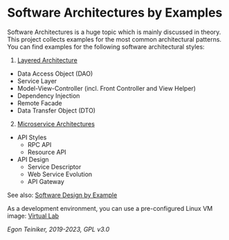 # Software Architectures by Examples
Software Architectures is a huge topic which is mainly discussed in theory. 
This project collects examples for the most common architectural patterns. 
You can find examples for the following software architectural styles:

1. [Layered Architecture](https://github.com/teiniker/teiniker-lectures-softwarearchitectures/tree/master/layered)
  * Data Access Object (DAO)
  * Service Layer
  * Model-View-Controller (incl. Front Controller and View Helper)
  * Dependency Injection
  * Remote Facade
  * Data Transfer Object (DTO)
  
2. [Microservice Architectures](https://github.com/teiniker/teiniker-lectures-softwarearchitectures/tree/master/services)
  * API Styles 
    * RPC API
    * Resource API
  * API Design
    * Service Descriptor
    * Web Service Evolution
    * API Gateway

See also: 
[Software Design by Example](https://github.com/teiniker/teiniker-lectures-softwaredesign) 

As a development environment, you can use a pre-configured Linux VM image:
[Virtual Lab](https://drive.google.com/drive/folders/1AzsF4Mvh1HJ8k6OW5W5hQ5CF0HdqA51l)

*Egon Teiniker, 2019-2023, GPL v3.0*
